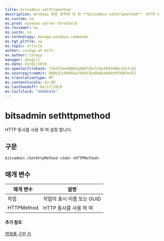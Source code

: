 ```yaml
---
title: bitsadmin sethttpmethod
description: Windows 명령 항목에 대 한 **bitsadmin sethttpmethod** -HTTP 동사를 사용 하 여 설정 합니다.
ms.custom: na
ms.prod: windows-server-threshold
ms.reviewer: na
ms.suite: na
ms.technology: manage-windows-commands
ms.tgt_pltfrm: na
ms.topic: article
author: coreyp-at-msft
ms.author: coreyp
manager: dongill
ms.date: 03/01/2019
ms.openlocfilehash: 710df3eedb0bbad60f28c519ef683d60ca55fcd2
ms.sourcegitcommit: 0d0b32c8986ba7db9536e0b8648d4ddf9b03e452
ms.translationtype: MT
ms.contentlocale: ko-KR
ms.lasthandoff: 04/17/2019
ms.locfileid: "59866434"
---
```

# <a name="bitsadmin-sethttpmethod"></a>bitsadmin sethttpmethod

HTTP 동사를 사용 하 여 설정 합니다.

## <a name="syntax"></a>구문

```
bitsadmin /GetHttpMethod <Job> <HTTPMethod>
```

## <a name="parameters"></a>매개 변수

|매개 변수|설명|
|---------|-----------|
|작업|작업의 표시 이름 또는 GUID|
|HTTPMethod|HTTP 동사를 사용 하 여|

#### <a name="additional-references"></a>추가 참조

[명령줄 구문 키](command-line-syntax-key.md)